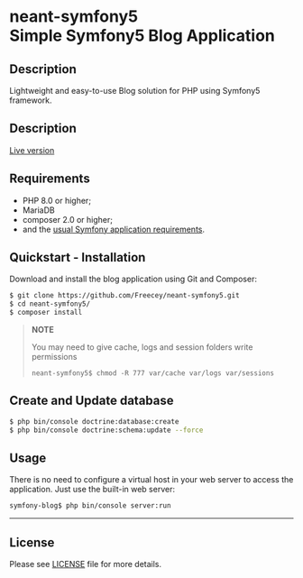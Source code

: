 # neant-symfony5 <br />Simple Symfony5 Blog Application

## Description
Lightweight and easy-to-use Blog solution for PHP using Symfony5 framework.

## Description
[Live version](https://www.neant.be)

## Requirements
* PHP 8.0 or higher;
* MariaDB
* composer 2.0 or higher;
* and the [usual Symfony application requirements](http://symfony.com/doc/current/reference/requirements.html).

## Quickstart - Installation
Download and install the blog application using Git and Composer:

```bash
$ git clone https://github.com/Freecey/neant-symfony5.git
$ cd neant-symfony5/
$ composer install
```
> **NOTE**
>
> You may need to give cache, logs and session folders write permissions
>
>     neant-symfony5$ chmod -R 777 var/cache var/logs var/sessions

## Create and Update database
```bash
$ php bin/console doctrine:database:create
$ php bin/console doctrine:schema:update --force
```

Usage
-----

There is no need to configure a virtual host in your web server to access the application.
Just use the built-in web server:

```bash
symfony-blog$ php bin/console server:run
```

___
License
----

Please see [LICENSE](https://raw.githubusercontent.com/Freecey/neant-symfony5/master/LICENSE) file for more details.